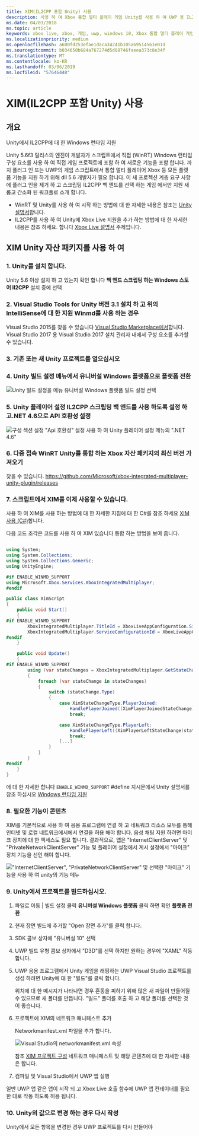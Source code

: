 ```yaml
---
title: XIM(IL2CPP 포함 Unity) 사용
description: 사용 하 여 Xbox 통합 멀티 플레이 게임 Unity를 사용 하 여 UWP 용 IL2CPP 스크립팅 백 엔드를 사용 하 여
ms.date: 04/03/2018
ms.topic: article
keywords: xbox live, xbox, 게임, uwp, windows 10, Xbox 통합 멀티 플레이 게임 하나, Unity, xbox
ms.localizationpriority: medium
ms.openlocfilehash: a600fd253efae1daca34241b105a69514561e01d
ms.sourcegitcommit: b034650b684a767274d5d88746faeea373c8e34f
ms.translationtype: MT
ms.contentlocale: ko-KR
ms.lasthandoff: 03/06/2019
ms.locfileid: "57646448"
---
```

# <a name="use-xim-unity-with-il2cpp"></a>XIM(IL2CPP 포함 Unity) 사용

## <a name="overview"></a>개요

Unity에서 IL2CPP에 대 한 Windows 런타임 지원

Unity 5.6f3 릴리스의 엔진이 개발자가 스크립트에서 직접 (WinRT) Windows 런타임 구성 요소를 사용 하 여 직접 게임 프로젝트에 포함 하 여 새로운 기능을 포함 합니다. 까지 플러그 인 또는 UWP의 게임 스크립트에서 통합 멀티 플레이어 Xbox 등 모든 플랫폼 기능을 지원 하기 위해 dll 5.6 개발자가 필요 합니다. 이 새 프로젝션 계층 요구 사항에 플러그 인을 제거 하 고 스크립팅 IL2CPP 백 엔드를 선택 하는 게임 에서만 지원 새롭고 간소화 된 워크플로 소개 합니다.

- WinRT 및 Unity를 사용 하 여 시작 하는 방법에 대 한 자세한 내용은 참조는 [Unity 설명서](https://docs.unity3d.com/Manual/IL2CPP-WindowsRuntimeSupport.html)합니다.
- IL2CPP를 사용 하 여 Unity에 Xbox Live 지원을 추가 하는 방법에 대 한 자세한 내용은 참조 하세요. 합니다 [Xbox Live 설명서](https://docs.microsoft.com/windows/uwp/xbox-live/get-started-with-partner/partner-add-xbox-live-to-unity-uwp) 주제입니다.

## <a name="using-the-xim-unity-asset-package"></a>XIM Unity 자산 패키지를 사용 하 여

### <a name="1-install-unity"></a>1. Unity를 설치 합니다.

Unity 5.6 이상 설치 하 고 있는지 확인 합니다 **백 엔드 스크립팅 하는 Windows 스토어 Il2CPP** 설치 중에 선택

### <a name="2-install-visual-studio-tools-for-unity-version-31-and-above-for-intellisense-support-when-using-winmds"></a>2. Visual Studio Tools for Unity 버전 3.1 설치 하 고 위의 IntelliSense에 대 한 지원 Winmd를 사용 하는 경우

Visual Studio 2015를 찾을 수 있습니다 [Visual Studio Marketplace에서](https://marketplace.visualstudio.com/items?itemName=SebastienLebreton.VisualStudio2015ToolsforUnity)합니다. Visual Studio 2017 용 Visual Studio 2017 설치 관리자 내에서 구성 요소를 추가할 수 있습니다.

### <a name="3-open-a-new-or-existing-unity-project"></a>3. 기존 또는 새 Unity 프로젝트를 열으십시오

### <a name="4-switch-the-platform-to-universal-windows-platform-in-the-unity-build-settings-menu"></a>4. Unity 빌드 설정 메뉴에서 유니버설 Windows 플랫폼으로 플랫폼 전환

![Unity 빌드 설정을 메뉴 유니버설 Windows 플랫폼 빌드 설정 선택](../../images/xboxintegratedmultiplayer/xim-unity-build.png)

### <a name="5-enable-il2cpp-scripting-backend-in-the-unity-player-settings-and-set-api-compatibility-to-net-46"></a>5. Unity 플레이어 설정 IL2CPP 스크립팅 백 엔드를 사용 하도록 설정 하 고.NET 4.6으로 API 호환성 설정

![구성 섹션 설정 "Api 호환성" 설정 사용 하 여 Unity 플레이어 설정 메뉴의 ".NET 4.6"](../../images/unity/unity-il2cpp-1.png)

### <a name="6-import-the-latest-version-of-the-xbox-integrated-multiplayer-winrt-unity-asset-package"></a>6. 다중 접속 WinRT Unity를 통합 하는 Xbox 자산 패키지의 최신 버전 가져오기

찾을 수 있습니다. https://github.com/Microsoft/xbox-integrated-multiplayer-unity-plugin/releases

### <a name="7-you-can-now-use-xim-in-your-scripts"></a>7. 스크립트에서 XIM를 이제 사용할 수 있습니다.

사용 하 여 XIM를 사용 하는 방법에 대 한 자세한 지침에 대 한 C#를 참조 하세요 [XIM 사용 (C#)](using-xim-cs.md)합니다.

다음 코드 조각은 코드를 사용 하 여 XIM 있습니다 통합 하는 방법을 보여 줍니다.

```cs

using System;
using System.Collections;
using System.Collections.Generic;
using UnityEngine;

#if ENABLE_WINMD_SUPPORT
using Microsoft.Xbox.Services.XboxIntegratedMultiplayer;
#endif

public class XimScript
{
    public void Start()
    {
#if ENABLE_WINMD_SUPPORT
        XboxIntegratedMultiplayer.TitleId = XboxLiveAppConfiguration.SingletonInstance.TitleId;
        XboxIntegratedMultiplayer.ServiceConfigurationId = XboxLiveAppConfiguration.SingletonInstance.ServiceConfigurationId;
#endif
    }

    public void Update()
    {
#if ENABLE_WINMD_SUPPORT
        using (var stateChanges = XboxIntegratedMultiplayer.GetStateChanges())
        {
            foreach (var stateChange in stateChanges)
            {
                switch (stateChange.Type)
                {
                    case XimStateChangeType.PlayerJoined:
                        HandlePlayerJoined((XimPlayerJoinedStateChange)stateChange);
                        break;

                    case XimStateChangeType.PlayerLeft:
                        HandlePlayerLeft((XimPlayerLeftStateChange)stateChange);
                        break;
                    [...]
                }
            }
        }
#endif
    }
}
```

에 대 한 자세한 합니다 `ENABLE_WINMD_SUPPORT` #define 지시문에서 Unity 설명서를 참조 하십시오 [Windows 런타임 지원](https://docs.unity3d.com/Manual/IL2CPP-WindowsRuntimeSupport.html)

### <a name="8-required-capability-content"></a>8. 필요한 기능이 콘텐츠

XIM를 기본적으로 사용 하 여 응용 프로그램에 연결 하 고 네트워크 리소스 모두를 통해 인터넷 및 로컬 네트워크에서에서 연결을 허용 해야 합니다. 음성 채팅 지원 하려면 마이크 장치에 대 한 액세스도 필요 합니다. 결과적으로, 앱은 "InternetClientServer" 및 "PrivateNetworkClientServer" 기능 및 플레이어 설정에서 게시 설정에서 "마이크" 장치 기능을 선언 해야 합니다.

!["InternetClientServer", "PrivateNetworkClientServer" 및 선택한 "마이크" 기능을 사용 하 여 unity의 기능 메뉴](../../images/xboxintegratedmultiplayer/xim-unity-capability.png)

### <a name="9-build-the-project-in-unity"></a>9. Unity에서 프로젝트를 빌드하십시오.

1. 파일로 이동 \| 빌드 설정 클릭 **유니버설 Windows 플랫폼** 클릭 하면 확인 **플랫폼 전환**

2. 현재 장면 빌드에 추가할 "Open 장면 추가"를 클릭 합니다.

3. SDK 콤보 상자에 "유니버설 10" 선택

4. UWP 빌드 유형 콤보 상자에서 "D3D"를 선택 하지만 원하는 경우에 "XAML" 작동 합니다.

5. UWP 응용 프로그램에서 Unity 게임을 래핑하는 UWP Visual Studio 프로젝트를 생성 하려면 Unity에 대 한 "빌드"를 클릭 합니다.

    위치에 대 한 메시지가 나타나면 경우 혼동을 피하기 위해 많은 새 파일이 만들어질 수 있으므로 새 폴더를 만듭니다. "빌드" 폴더를 호출 하 고 해당 폴더를 선택한 것이 좋습니다.

6. 프로젝트에 XIM의 네트워크 매니페스트 추가

    Networkmanifest.xml 파일을 추가 합니다.

    ![Visual Studio의 networkmanifest.xml 속성](../../images/xboxintegratedmultiplayer/xim-unity-networkmanifest.png)

    참조 [XIM 프로젝트 구성](xim-manifest.md) 네트워크 매니페스트 및 해당 콘텐츠에 대 한 자세한 내용은 합니다.

7. 컴파일 및 Visual Studio에서 UWP 앱 실행

일반 UWP 앱 같은 앱이 시작 되 고 Xbox Live 호출 함수에 UWP 앱 컨테이너를 필요한 대로 작동 하도록 허용 됩니다.

### <a name="10-rebuild-if-you-make-changes-to-anything-in-unity"></a>10. Unity의 값으로 변경 하는 경우 다시 작성

Unity에서 모든 항목을 변경한 경우 UWP 프로젝트를 다시 만들어야

